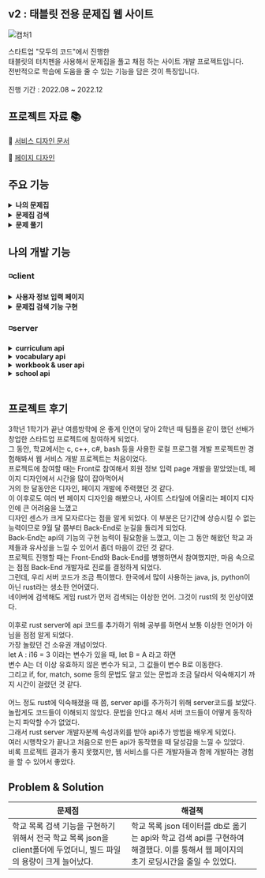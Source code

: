 ## v2 : 태블릿 전용 문제집 웹 사이트

![캡처1](https://github.com/HungKungE/Jogiyo-project/assets/84065412/b547c66e-f9b2-4abc-8ee0-4da0c7089dc2)

스타트업 "모두의 코드"에서 진행한
</br>
태블릿의 터치펜을 사용해서 문제집을 풀고 채점 하는 사이트 개발 프로젝트입니다.
</br>
전반적으로 학습에 도움을 줄 수 있는 기능을 담은 것이 특징입니다.
</br>
</br>
진행 기간 : 2022.08 ~ 2022.12
</br>

## 프로젝트 자료 :books:

:notebook_with_decorative_cover: [서비스 디자인 문서](https://docs.google.com/document/d/1sjdeP5pTJ3hGAOYfTTb8Vf2y_o755gf8aqhGPMYWu-M/edit#heading=h.7fet0jbsxwh6)

:pencil: [페이지 디자인](https://www.figma.com/file/Uj6PNk5oF0ZyyrbG5a6KxG/Jogiyo-v2-UI?type=design&node-id=0-1&mode=design&t=0DCZ4sSJPMo2RI8u-0)
</br>

## 주요 기능

<details>
<summary><b>나의 문제집</b></summary>
<div markdown="1">
  </br>
  
  > 내가 풀었던 문제집들을 확인하고 이어서 풀거나 오답노트 확인할 수 있다.
  
  </br>
  
![myStudyRoom1](https://github.com/HungKungE/Jogiyo-project/assets/84065412/c7a5975f-d7b3-484d-be6e-6e3e1ad56c3d)
![myStudyRoom2](https://github.com/HungKungE/Jogiyo-project/assets/84065412/77a8d68a-d57c-405e-a570-d3c22ba775fb)

</div>
</details>

<details>
<summary><b>문제집 검색</b></summary>
<div markdown="1">
  </br>
  
  > 여러 조건을 통해서 문제집을 검색할 수 있다.
  
  </br>

![믄제집찾기](https://github.com/HungKungE/Jogiyo-project/assets/84065412/0827d638-1840-46c3-aad0-64f7ce5e8186)

</div>
</details>

<details>
<summary><b>문제 풀기</b></summary>
<div markdown="1">
  </br>
  
  > 온라인으로 문제집을 풀면서 채점할 수 있다.
  
  </br>
  
![풀기](https://github.com/HungKungE/Jogiyo-project/assets/84065412/3e4792ec-5cba-4543-959a-1c54d26f4442)
![풀기2](https://github.com/HungKungE/Jogiyo-project/assets/84065412/ec26c63d-8be4-42fa-aab7-ce8f2d284935)


</div>
</details>

## 나의 개발 기능

### ◽client

<details>
<summary><b>사용자 정보 입력 페이지</b></summary>
<div markdown="1">
  </br>
  회원 가입 시, 사용자의 정보를 입력하는 페이지 디자인과 구현을 맡았다.
  </br>
  사용자의 닉네임, 학년, 학교 정보를 입력받는다.
  </br>
  

  </br>
  
  > 사용 skills
  <div>
    <img src="https://img.shields.io/badge/react-61DAFB?style=for-the-badge&logo=react&logoColor=black">
    <img src="https://img.shields.io/badge/Typescript-3178C6?style=for-the-badge&logo=typescript&logoColor=white">
    <img src="https://img.shields.io/badge/tailwindcss-F7DF1E?style=for-the-badge&logo=tailwindcss&logoColor=white">
  </div>

> 페이지 디자인

![정보입력](https://github.com/HungKungE/Jogiyo-project/assets/84065412/073e97c9-7237-4826-b716-dbbe8785ff23)

</div>
</details>

<details>
<summary><b>문제집 검색 기능 구현</b></summary>
<div markdown="1">
  </br>
  
  문제집 이름, 문제집 태그를 통해서 문제집을 검색하는 기능을 구현했다.
  
  

  </br>
  
  > 사용 skills
  <div>
    <img src="https://img.shields.io/badge/react-61DAFB?style=for-the-badge&logo=react&logoColor=black">
    <img src="https://img.shields.io/badge/Typescript-3178C6?style=for-the-badge&logo=typescript&logoColor=white">
    <img src="https://img.shields.io/badge/tailwindcss-F7DF1E?style=for-the-badge&logo=tailwindcss&logoColor=white">
  </div>

> 페이지 디자인

![믄제집찾기](https://github.com/HungKungE/Jogiyo-project/assets/84065412/e36833ba-e7dc-4195-a822-968ba95a61c2)

</div>
</details>

### ◽server

<details>
<summary><b>curriculum api</b></summary>
<div markdown="1">
  </br>
  
  > 영어단어 암기 커리큘럼 서비스 관련 admin api를 구현했다.
  
  
  - [curriculum 코드 확인](https://github.com/HungKungE/Jogiyo-v3/tree/main/code/v2/server/curriculum)

  | 종류 | api | 개발 내용 |
  | ----- | ----- | ----- |
  | 구현 | get_curriculum_metadata  | 직렬화 된 curriculum data를 역직렬화하여 admin page에서 열람하는 api를 구현했다. |
  | 구현 | update_curriculum_thumbnail  | curriculum thumbnail image를 업데이트하는 api이다. |
  

  </br>
  
  > 사용 skills
  <div>
    <img src="https://img.shields.io/badge/Rust-000000?style=for-the-badge&logo=rust&logoColor=white">
    <img src="https://img.shields.io/badge/sea_orm-000000?style=for-the-badge&logo=rust&logoColor=white">
    <img src="https://img.shields.io/badge/Multipart-000000?style=for-the-badge&logo=rust&logoColor=white">
  </div>
</div>
</details>

<details>
<summary><b>vocabulary api</b></summary>
<div markdown="1">
  </br>
  
  > curriculum에서 사용하는 1일 치 단어들의 정보를 가져오는 api를 구현했다. 
  

   - [vocabulary 코드 확인](https://github.com/HungKungE/Jogiyo-v3/tree/main/code/v2/server/voca)
  
  | 종류 | api | 개발 내용 |
  | ----- | ----- | ----- |
  | 구현 | update_vocabulary_set | 단어장 내용을 수정하는 api를 구현했다. |
  </br>
  
  > 사용 skills
  <div>
    <img src="https://img.shields.io/badge/Rust-000000?style=for-the-badge&logo=rust&logoColor=white">
    <img src="https://img.shields.io/badge/sea_orm-000000?style=for-the-badge&logo=rust&logoColor=white">
    <img src="https://img.shields.io/badge/ActiveModel-000000?style=for-the-badge&logo=rust&logoColor=white">
  </div>
</div>
</details>

<details>
<summary><b>workbook & user api</b></summary>
<div markdown="1">
  </br>
  
  > 사용자에게 제공하는 문제집 관련 데이터와 사용자의 정보를 가져오는 api를 구현했다. 
  

  - [workbook 코드 확인](https://github.com/HungKungE/Jogiyo-v3/tree/main/code/v2/server/workbook)
  - [user 코드 확인](https://github.com/HungKungE/Jogiyo-v3/tree/main/code/v2/server/user)

  | 종류 | api | 개발 내용 |
  | ----- | ----- | ----- |
  | 구현 | get_user_info | 모든 user_info data를 가져오는 api를 구현했다. |
  | 구현 | get_user_data  | 문제집 데이터인 workbook data와, 사용자의 문제집 진도 정보 user_generated_workbook data를 가져오는 api를 구현했다. |
  | 구현 | get_user_workbook_page | 특정 사용자의 문제집 특정 페이지 필기 데이터를 가져오는 api를 구현했다. |

  </br>
  
  > 사용 skills
  <div>
    <img src="https://img.shields.io/badge/Rust-000000?style=for-the-badge&logo=rust&logoColor=white">
    <img src="https://img.shields.io/badge/sea_orm-000000?style=for-the-badge&logo=rust&logoColor=white">
  </div>
</div>
</details>

<details>
<summary><b>school api</b></summary>
<div markdown="1">
  </br>
  
  > 공공데이터인 전국 학교 리스트 관련 api를 구현했다. 
  
  
  - [school 코드 확인](https://github.com/HungKungE/Jogiyo-v3/tree/main/code/v2/server/school)

  | 종류 | api | 개발 내용 |
  | ----- | ----- | ----- |
  | 구현 | get_school_metadata  | 입력받은 search_keyword가 포함된 학교 리스트를 전송하는 api를 구현했다. |
  | 구현 | upload_school_json  | 학교 리스트 json을 db에 업로드하는 api이다. |
  
  </br>
  
  > 사용 skills
  <div>
    <img src="https://img.shields.io/badge/Rust-000000?style=for-the-badge&logo=rust&logoColor=white">
    <img src="https://img.shields.io/badge/sea_orm-000000?style=for-the-badge&logo=rust&logoColor=white">
    <img src="https://img.shields.io/badge/paginate-000000?style=for-the-badge&logo=rust&logoColor=white">
    <img src="https://img.shields.io/badge/ActiveModel-000000?style=for-the-badge&logo=rust&logoColor=white">
  </div>
</div>
</details>
</br>

## 프로젝트 후기

3학년 1학기가 끝난 여름방학에 운 좋게 인연이 닿아 2학년 때 팀플을 같이 했던 선배가 창업한 스타트업 프로젝트에 참여하게 되었다.
</br>
그 동안, 학교에서는 c, c++, c#, bash 등을 사용한 로컬 프로그램 개발 프로젝트만 경험해봐서 웹 서비스 개발 프로젝트는 처음이었다. 
</br>
프로젝트에 참여할 때는 Front로 참여해서 회원 정보 입력 page 개발을 맡았었는데, 페이지 디자인에서 시간을 많이 잡아먹어서
</br>
거의 한 달동안은 디자인, 페이지 개발에 주력했던 것 같다.
</br>
이 이후로도 여러 번 페이지 디자인을 해봤으나, 사이트 스타일에 어울리는 페이지 디자인에 큰 어려움을 느꼈고
</br>
디자인 센스가 크게 모자르다는 점을 알게 되었다. 이 부분은 단기간에 상승시킬 수 없는 능력이므로 9월 달 쯤부터 Back-End로 눈길을 돌리게 되었다.
</br>
Back-End는 api의 기능의 구현 능력이 필요함을 느꼈고, 이는 그 동안 해왔던 학교 과제들과 유사성을 느낄 수 있어서 좀더 마음이 갔던 것 같다.
</br>
프로젝트 진행할 때는 Front-End와 Back-End를 병행하면서 참여했지만, 마음 속으로는 점점 Back-End 개발자로 진로를 결정하게 되었다.
</br>
그런데, 우리 서버 코드가 조금 특이했다. 한국에서 많이 사용하는 java, js, python이 아닌 rust라는 생소한 언어였다.
</br>
네이버에 검색해도 게임 rust가 먼저 검색되는 이상한 언어. 그것이 rust의 첫 인상이였다.
</br>
</br>
이후로 rust server에 api 코드를 추가하기 위해 공부를 하면서 보통 이상한 언어가 아님을 점점 알게 되었다.
</br>
가장 놀랐던 건 소유권 개념이었다.
</br>
let A : i16 = 3 이라는 변수가 있을 때, let B = A 라고 하면
</br>
변수 A는 더 이상 유효하지 않은 변수가 되고, 그 값들이 변수 B로 이동한다.
</br>
그리고 if, for, match, some 등의 문법도 알고 있는 문법과 조금 달라서 익숙해지기 까지 시간이 걸렸던 것 같다.
</br>
</br>
어느 정도 rust에 익숙해졌을 때 쯤, server api를 추가하기 위해 server코드를 보았다.
</br>
놀랍게도 코드들이 이해되지 않았다. 문법을 안다고 해서 서버 코드들이 어떻게 동작하는지 파악할 수가 없었다.
</br>
그래서 rust server 개발자분께 속성과외를 받아 api추가 방법을 배우게 되었다.
</br>
여러 시행착오가 끝나고 처음으로 만든 api가 동작했을 때 달성감을 느낄 수 있었다.
</br>
비록 프로젝트 결과가 좋지 못했지만, 웹 서비스를 다른 개발자들과 함께 개발하는 경험을 할 수 있어서 좋았다.

## Problem & Solution
| 문제점 | 해결책 |
| ----- | ----- |
| 학교 목록 검색 기능을 구현하기 위해서 전국 학교 목록 json을 client폴더에 두었더니, 빌드 파일의 용량이 크게 늘어났다. | 학교 목록 json 데이터를 db로 옮기는 api와 학교 검색 api를 구현하여 해결했다. 이를 통해서 웹 페이지의 초기 로딩시간을 줄일 수 있었다. |
